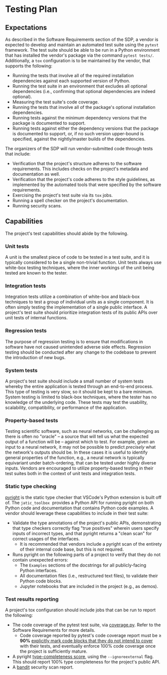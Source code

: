# Testing Plan

## Expectations

As described in the Software Requirements section of the SDP, a vendor is expected to develop and maintain an automated test suite using the `pytest` framework. The test suite should be able to be run in a Python environment that has installed the vendor's package via the command `pytest tests/`. Additionally, a `tox` configuration is to be maintained by the vendor, that supports the following:

- Running the tests that involve all of the required installation dependencies against each supported version of Python.
- Running the test suite in an environment that excludes all optional dependencies (i.e., confirming that optional dependencies are indeed optional).
- Measuring the test suite's code coverage.
- Running the tests that involve all of the package's optional installation dependencies.
- Running tests against the minimum dependency versions that the package is documented to support.
- Running tests against either the dependency versions that the package is documented to support, or, if no such version upper-bound is specified, against the nightly/master builds of the dependencies.

The organizers of the SDP will run vendor-submitted code through tests that include:

- Verification that the project's structure adheres to the software requirements. This includes checks on the project's metadata and documentation as well.
- Verification that the project's code adheres to the style guidelines, as implemented by the automated tools that were specified by the software requirements.
- Exercising the project's test suite via its `tox` jobs.
- Running a spell checker on the project's documentation.
- Running security scans.

## Capabilities

The project's test capabilities should abide by the following.

### Unit tests

A unit is the smallest piece of code to be tested in a test suite, and it is typically considered to be a single non-trivial function. Unit tests always use white-box testing techniques, where the inner workings of the unit being tested are known to the tester.

### Integration tests

Integration tests utilize a combination of white-box and black-box techniques to test a group of individual units as a single component. It is often simply testing the implementation of a single public interface. A project's test suite should prioritize integration tests of its public APIs over unit tests of internal functions.

### Regression tests

The purpose of regression testing is to ensure that modifications in software have not caused unintended adverse side effects. Regression testing should be conducted after any change to the codebase to prevent the introduction of new bugs. 

### System tests

A project's test suite should include a small number of system tests whereby the entire application is tested through an end-to-end process. This type of testing is very slow, so it should be kept to a bare minimum. System testing is limited to black-box techniques, where the tester has no knowledge of the underlying code. These tests may test the usability, scalability, compatibility, or performance of the application.

### Property-based tests

Testing scientific software, such as neural networks, can be challenging as there is often no "oracle" – a source that will tell us what the expected output of a function will be – against which to test. For example, given an input to a neural network, it may not be possible to predict *precisely* what the network's outputs should be. In these cases it is useful to identify general properties of the function, e.g., a neural network is typically equivariant under batch-ordering, that can be tested under highly diverse inputs. Vendors are encouraged to utilize property-based testing in their test suites both in the context of unit tests and integration tests.

### Static type checking

[pyright](https://github.com/microsoft/pyright) is the static type checker that VSCode's Python extension is built off of. The `jatic_toolbox`  provides a Python API for running pyright on both Python code and documentation that contains Python code examples. A vendor should leverage these capabilities to include in their test suite:

- Validate the type annotations of the project's public APIs, demonstrating that type checkers correctly flag "true positives" wherein users specify inputs of incorrect types, and that pyright returns a "clean scan" for correct usages of the interfaces.
  - It is recommended that vendors include a pyright scan of the entirety of their internal code base, but this is not required.
- Runs pyright on the following parts of a project to verify that they do not contain unexpected errors:
  - The `Examples` sections of the docstrings for all publicly-facing Python interfaces.
  - All documentation files (i.e., restructured text files), to validate their Python code blocks.
  - Jupyter notebooks that are included in the project (e.g., as demos).

### Test results reporting

A project's tox configuration should include jobs that can be run to report the following:

- The code coverage of the pytest test suite, via [coverage.py](https://coverage.readthedocs.io/en/6.3.3/index.html). Refer to the Software Requirements for more details.
  - Code coverage reported by pytest's code coverage report must be ≥ **90%** [explicitly mark code blocks that they do not intend to cover](https://coverage.readthedocs.io/en/7.0.4/excluding.html) with their tests, and eventually enforce 100% code coverage once the project is sufficiently mature.
- A pyright [type-completeness score](https://github.com/microsoft/pyright/blob/92b4028cd5fd483efcf3f1cdb8597b2d4edd8866/docs/typed-libraries.md#verifying-type-completeness), using the  `--ignoreexternal` flag. This should report 100% type completeness for the project's public API.
- A [bandit](https://bandit.readthedocs.io/en/latest/) security scan report.


